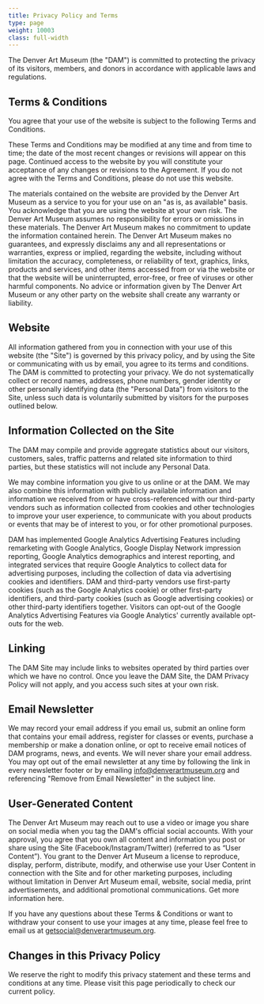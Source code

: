 ```yaml
---
title: Privacy Policy and Terms
type: page
weight: 10003
class: full-width
---
```


The Denver Art Museum (the "DAM") is committed to protecting the privacy of its visitors, members, and donors in accordance with applicable laws and regulations.

## Terms & Conditions

You agree that your use of the website is subject to the following Terms and Conditions.

These Terms and Conditions may be modified at any time and from time to time; the date of the most recent changes or revisions will appear on this page. Continued access to the website by you will constitute your acceptance of any changes or revisions to the Agreement. If you do not agree with the Terms and Conditions, please do not use this website.

The materials contained on the website are provided by the Denver Art Museum as a service to you for your use on an "as is, as available" basis. You acknowledge that you are using the website at your own risk. The Denver Art Museum assumes no responsibility for errors or omissions in these materials. The Denver Art Museum makes no commitment to update the information contained herein. The Denver Art Museum makes no guarantees, and expressly disclaims any and all representations or warranties, express or implied, regarding the website, including without limitation the accuracy, completeness, or reliability of text, graphics, links, products and services, and other items accessed from or via the website or that the website will be uninterrupted, error-free, or free of viruses or other harmful components. No advice or information given by The Denver Art Museum or any other party on the website shall create any warranty or liability.

## Website

All information gathered from you in connection with your use of this website (the "Site") is governed by this privacy policy, and by using the Site or communicating with us by email, you agree to its terms and conditions. The DAM is committed to protecting your privacy. We do not systematically collect or record names, addresses, phone numbers, gender identity or other personally identifying data (the "Personal Data") from visitors to the Site, unless such data is voluntarily submitted by visitors for the purposes outlined below.

## Information Collected on the Site

The DAM may compile and provide aggregate statistics about our visitors, customers, sales, traffic patterns and related site information to third parties, but these statistics will not include any Personal Data.

We may combine information you give to us online or at the DAM. We may also combine this information with publicly available information and information we received from or have cross-referenced with our third-party vendors such as information collected from cookies and other technologies to improve your user experience, to communicate with you about products or events that may be of interest to you, or for other promotional purposes.

DAM has implemented Google Analytics Advertising Features including remarketing with Google Analytics, Google Display Network impression reporting, Google Analytics demographics and interest reporting, and integrated services that require Google Analytics to collect data for advertising purposes, including the collection of data via advertising cookies and identifiers. DAM and third-party vendors use first-party cookies (such as the Google Analytics cookie) or other first-party identifiers, and third-party cookies (such as Google advertising cookies) or other third-party identifiers together. Visitors can opt-out of the Google Analytics Advertising Features via Google Analytics' currently available opt-outs for the web.

## Linking

The DAM Site may include links to websites operated by third parties over which we have no control. Once you leave the DAM Site, the DAM Privacy Policy will not apply, and you access such sites at your own risk.

## Email Newsletter

We may record your email address if you email us, submit an online form that contains your email address, register for classes or events, purchase a membership or make a donation online, or opt to receive email notices of DAM programs, news, and events. We will never share your email address. You may opt out of the email newsletter at any time by following the link in every newsletter footer or by emailing info@denverartmuseum.org and referencing "Remove from Email Newsletter" in the subject line.

## User-Generated Content

The Denver Art Museum may reach out to use a video or image you share on social media when you tag the DAM's official social accounts. With your approval, you agree that you own all content and information you post or share using the Site (Facebook/Instagram/Twitter) (referred to as “User Content”). You grant to the Denver Art Museum a license to reproduce, display, perform, distribute, modify, and otherwise use your User Content in connection with the Site and for other marketing purposes, including without limitation in Denver Art Museum email, website, social media, print advertisements, and additional promotional communications. Get more information here.

If you have any questions about these Terms & Conditions or want to withdraw your consent to use your images at any time, please feel free to email us at getsocial@denverartmuseum.org.

## Changes in this Privacy Policy

We reserve the right to modify this privacy statement and these terms and conditions at any time. Please visit this page periodically to check our current policy.
